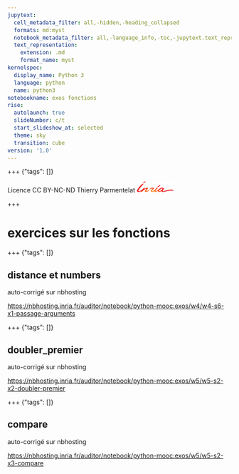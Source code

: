 ```yaml
---
jupytext:
  cell_metadata_filter: all,-hidden,-heading_collapsed
  formats: md:myst
  notebook_metadata_filter: all,-language_info,-toc,-jupytext.text_representation.jupytext_version,-jupytext.text_representation.format_version
  text_representation:
    extension: .md
    format_name: myst
kernelspec:
  display_name: Python 3
  language: python
  name: python3
notebookname: exos fonctions
rise:
  autolaunch: true
  slideNumber: c/t
  start_slideshow_at: selected
  theme: sky
  transition: cube
version: '1.0'
---
```


+++ {"tags": []}

<div class="licence">
<span>Licence CC BY-NC-ND</span>
<span>Thierry Parmentelat</span>
<span><img src="media/inria-25-alpha.png" /></span>
</div>

+++

# exercices sur les fonctions

+++ {"tags": []}

## distance et numbers

auto-corrigé sur nbhosting

https://nbhosting.inria.fr/auditor/notebook/python-mooc:exos/w4/w4-s6-x1-passage-arguments

+++ {"tags": []}

## doubler_premier

auto-corrigé sur nbhosting

https://nbhosting.inria.fr/auditor/notebook/python-mooc:exos/w5/w5-s2-x2-doubler-premier

+++ {"tags": []}

## compare

auto-corrigé sur nbhosting

https://nbhosting.inria.fr/auditor/notebook/python-mooc:exos/w5/w5-s2-x3-compare

